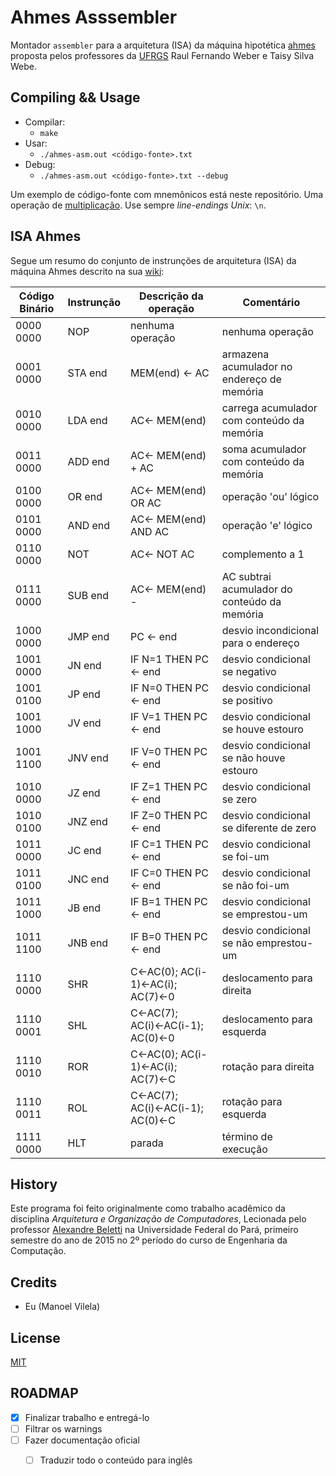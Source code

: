 # Ahmes Asssembler

Montador `assembler` para a arquitetura (ISA) da máquina hipotética [ahmes](http://inf.ufrgs.br/~vbuaraujo/sw/neander/ahmes.html) proposta pelos professores da [UFRGS](http://www.ufrgs.br/) Raul Fernando Weber e Taisy Silva Webe.

## Compiling && Usage

  * Compilar:
    * `make`
  * Usar:
    * `./ahmes-asm.out <código-fonte>.txt`
  * Debug:
    * `./ahmes-asm.out <código-fonte>.txt --debug`

Um exemplo de código-fonte com mnemônicos está neste repositório. Uma operação de [multiplicação](multiplication-test.txt). Use sempre _line-endings_ _Unix_: `\n`.

## ISA Ahmes

Segue um resumo do conjunto de instrunções de arquitetura (ISA) da máquina Ahmes descrito na sua [wiki](https://pt.wikipedia.org/wiki/M%C3%A1quinas_hipot%C3%A9ticas_da_Universidade_Federal_do_Rio_Grande_do_Sul):

Código Binário |Instrunção | Descrição da operação                        | Comentário
---------------|-----------|----------------------------------|-------------------------------------------
  0000 0000    |  NOP      | nenhuma operação                 | nenhuma operação
  0001 0000    |  STA end  | MEM(end) ← AC                    | armazena acumulador no endereço de memória
  0010 0000    |  LDA end  | AC← MEM(end)                     | carrega acumulador com conteúdo da memória
  0011 0000    |  ADD end  | AC← MEM(end) + AC                | soma acumulador com conteúdo da memória
  0100 0000    |  OR end   | AC← MEM(end) OR AC               | operação 'ou' lógico
  0101 0000    |  AND end  | AC← MEM(end) AND AC              | operação 'e' lógico
  0110 0000    |  NOT      | AC← NOT AC                       | complemento a 1
  0111 0000    |  SUB end  | AC← MEM(end) -                   | AC subtrai acumulador do conteúdo da memória
  1000 0000    |  JMP end  | PC ← end                         | desvio incondicional para o endereço
  1001 0000    |  JN end   | IF N=1 THEN PC ← end             | desvio condicional se negativo
  1001 0100    |  JP end   | IF N=0 THEN PC ← end             | desvio condicional se positivo
  1001 1000    |  JV end   | IF V=1 THEN PC ← end             | desvio condicional se houve estouro
  1001 1100    |  JNV end  | IF V=0 THEN PC ← end             | desvio condicional se não houve estouro
  1010 0000    |  JZ end   | IF Z=1 THEN PC ← end             | desvio condicional se zero
  1010 0100    |  JNZ end  | IF Z=0 THEN PC ← end             | desvio condicional se diferente de zero
  1011 0000    |  JC end   | IF C=1 THEN PC ← end             | desvio condicional se foi-um
  1011 0100    |  JNC end  | IF C=0 THEN PC ← end             | desvio condicional se não foi-um
  1011 1000    |  JB end   | IF B=1 THEN PC ← end             | desvio condicional se emprestou-um
  1011 1100    |  JNB end  | IF B=0 THEN PC ← end             | desvio condicional se não emprestou-um
  1110 0000    |  SHR      | C←AC(0); AC(i-1)←AC(i); AC(7)←0  | deslocamento para direita
  1110 0001    |  SHL      | C←AC(7); AC(i)←AC(i-1); AC(0)←0  | deslocamento para esquerda
  1110 0010    |  ROR      | C←AC(0); AC(i-1)←AC(i); AC(7)←C  | rotação para direita
  1110 0011    |  ROL      | C←AC(7); AC(i)←AC(i-1); AC(0)←C  | rotação para esquerda
  1111 0000    |  HLT      | parada                           | término de execução



## History

Este programa foi feito originalmente como trabalho acadêmico da disciplina _Arquitetura e Organização de Computadores_, Lecionada pelo professor [Alexandre Beletti](https://github.com/rhiguita) na Universidade Federal do Pará, primeiro semestre do ano de 2015 no 2º período do curso de Engenharia da Computação.

## Credits

  * Eu (Manoel Vilela)

## License

[MIT](LICENSE.md)

## ROADMAP

  - [X] Finalizar trabalho e entregá-lo
  - [ ] Filtrar os warnings
  - [ ] Fazer documentação oficial
    - [ ] Traduzir todo o conteúdo para inglês
  